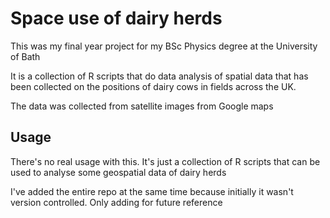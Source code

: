 # Space use of dairy herds

This was my final year project for my BSc Physics degree
at the University of Bath

It is a collection of R scripts that do data analysis of
spatial data that has been collected on the positions of 
dairy cows in fields across the UK.

The data was collected from satellite images from Google maps

## Usage

There's no real usage with this. It's just a collection of R 
scripts that can be used to analyse some geospatial data of
dairy herds

I've added the entire repo at the same time because initially 
it wasn't version controlled. Only adding for future reference